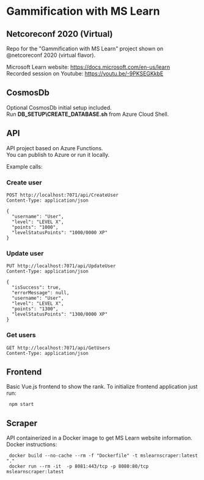 # Gammification with MS Learn

## Netcoreconf 2020 (Virtual)

Repo for the "Gammification with MS Learn" project shown on @netcoreconf 2020 (virtual flavor).

Microsoft Learn website: <https://docs.microsoft.com/en-us/learn>  
Recorded session on Youtube: <https://youtu.be/-9PKSEGKkbE>

## CosmosDb

Optional CosmosDb initial setup included.  
Run **DB_SETUP\CREATE_DATABASE.sh** from Azure Cloud Shell.

## API

API project based on Azure Functions.  
You can publish to Azure or run it locally.

Example calls:  

### Create user

    POST http://localhost:7071/api/CreateUser
    Content-Type: application/json

    {
      "username": "User",
      "level": "LEVEL X",
      "points": "1000",
      "levelStatusPoints": "1000/0000 XP"
    }

### Update user

    PUT http://localhost:7071/api/UpdateUser
    Content-Type: application/json

    {
      "isSuccess": true,
      "errorMessage": null,
      "username": "User",
      "level": "LEVEL X",
      "points": "1300",
      "levelStatusPoints": "1300/0000 XP"
    }

### Get users

    GET http://localhost:7071/api/GetUsers
    Content-Type: application/json

## Frontend

Basic Vue.js frontend to show the rank. To initialize frontend application just run:

     npm start

## Scraper

API containerized in a Docker image to get MS Learn website information.  
Docker instructions:

     docker build --no-cache --rm -f "Dockerfile" -t mslearnscraper:latest "."
     docker run --rm -it  -p 8081:443/tcp -p 8080:80/tcp mslearnscraper:latest
